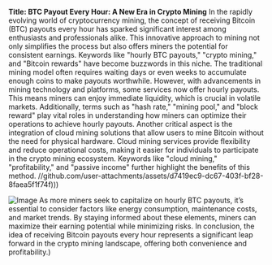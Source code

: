 **Title: BTC Payout Every Hour: A New Era in Crypto Mining**
In the rapidly evolving world of cryptocurrency mining, the concept of receiving Bitcoin (BTC) payouts every hour has sparked significant interest among enthusiasts and professionals alike. This innovative approach to mining not only simplifies the process but also offers miners the potential for consistent earnings. Keywords like "hourly BTC payouts," "crypto mining," and "Bitcoin rewards" have become buzzwords in this niche.
The traditional mining model often requires waiting days or even weeks to accumulate enough coins to make payouts worthwhile. However, with advancements in mining technology and platforms, some services now offer hourly payouts. This means miners can enjoy immediate liquidity, which is crucial in volatile markets. Additionally, terms such as "hash rate," "mining pool," and "block reward" play vital roles in understanding how miners can optimize their operations to achieve hourly payouts.
Another critical aspect is the integration of cloud mining solutions that allow users to mine Bitcoin without the need for physical hardware. Cloud mining services provide flexibility and reduce operational costs, making it easier for individuals to participate in the crypto mining ecosystem. Keywords like "cloud mining," "profitability," and "passive income" further highlight the benefits of this method.
 //github.com/user-attachments/assets/d7419ec9-dc67-403f-bf28-8faea5f1f74f)))

![Image](https://github.com/user-attachments/assets/4a25d116-2220-4385-b08e-f287af8fcbc4)
As more miners seek to capitalize on hourly BTC payouts, it’s essential to consider factors like energy consumption, maintenance costs, and market trends. By staying informed about these elements, miners can maximize their earning potential while minimizing risks. In conclusion, the idea of receiving Bitcoin payouts every hour represents a significant leap forward in the crypto mining landscape, offering both convenience and profitability.)
